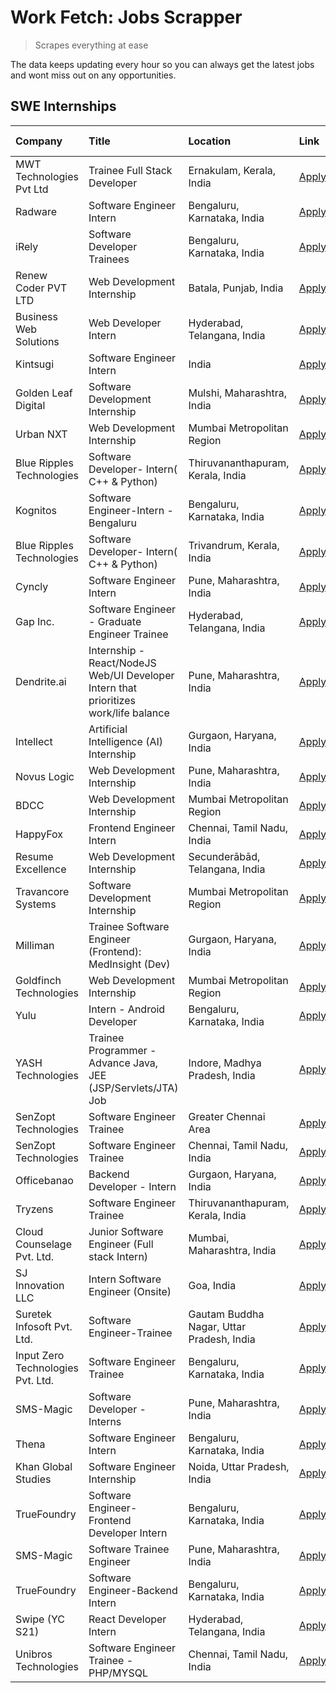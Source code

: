 # Work Fetch: Jobs Scrapper
> Scrapes everything at ease

The data keeps updating every hour so you can always get the latest jobs and wont miss out on any opportunities.

## SWE Internships
<!--START_SECTION:workfetch-->
| Company                           | Title                                                                                | Location                                  | Link                                                                                                                                                                                                                                                                                                  | Date Posted   |
|:----------------------------------|:-------------------------------------------------------------------------------------|:------------------------------------------|:------------------------------------------------------------------------------------------------------------------------------------------------------------------------------------------------------------------------------------------------------------------------------------------------------|:--------------|
| MWT Technologies Pvt Ltd          | Trainee Full Stack Developer                                                         | Ernakulam, Kerala, India                  | [Apply](https://in.linkedin.com/jobs/view/trainee-full-stack-developer-at-mwt-technologies-pvt-ltd-3863344037?position=28&pageNum=0&refId=hcNVoQOXeD8DXnbazX%2Ffdg%3D%3D&trackingId=mA4NihtHDRhLnY%2FqT%2FvuxA%3D%3D&trk=public_jobs_jserp-result_search-card)                                        | 2024-03-20    |
| Radware                           | Software Engineer Intern                                                             | Bengaluru, Karnataka, India               | [Apply](https://in.linkedin.com/jobs/view/software-engineer-intern-at-radware-3853451625?position=38&pageNum=0&refId=hcNVoQOXeD8DXnbazX%2Ffdg%3D%3D&trackingId=t%2BJKZWPYKZFIWLhwOV8OEw%3D%3D&trk=public_jobs_jserp-result_search-card)                                                               | 2024-03-19    |
| iRely                             | Software Developer Trainees                                                          | Bengaluru, Karnataka, India               | [Apply](https://in.linkedin.com/jobs/view/software-developer-trainees-at-irely-3860566039?position=5&pageNum=0&refId=hcNVoQOXeD8DXnbazX%2Ffdg%3D%3D&trackingId=tHwN%2FjaM7OY%2B%2Fpn7Nk00ng%3D%3D&trk=public_jobs_jserp-result_search-card)                                                           | 2024-03-18    |
| Renew Coder PVT LTD               | Web Development Internship                                                           | Batala, Punjab, India                     | [Apply](https://in.linkedin.com/jobs/view/web-development-internship-at-renew-coder-pvt-ltd-3862795103?position=55&pageNum=0&refId=hcNVoQOXeD8DXnbazX%2Ffdg%3D%3D&trackingId=4K1Tx7uXgEhZKjCCqxEofQ%3D%3D&trk=public_jobs_jserp-result_search-card)                                                   | 2024-03-18    |
| Business Web Solutions            | Web Developer Intern                                                                 | Hyderabad, Telangana, India               | [Apply](https://in.linkedin.com/jobs/view/web-developer-intern-at-business-web-solutions-3860721170?position=39&pageNum=0&refId=hcNVoQOXeD8DXnbazX%2Ffdg%3D%3D&trackingId=7BOxVI326jZKgXJEaX4Xnw%3D%3D&trk=public_jobs_jserp-result_search-card)                                                      | 2024-03-17    |
| Kintsugi                          | Software Engineer Intern                                                             | India                                     | [Apply](https://in.linkedin.com/jobs/view/software-engineer-intern-at-kintsugi-3857074071?position=49&pageNum=0&refId=hcNVoQOXeD8DXnbazX%2Ffdg%3D%3D&trackingId=%2FPnqxaGB%2FS0CQ6A3il4OvQ%3D%3D&trk=public_jobs_jserp-result_search-card)                                                            | 2024-03-16    |
| Golden Leaf Digital               | Software Development Internship                                                      | Mulshi, Maharashtra, India                | [Apply](https://in.linkedin.com/jobs/view/software-development-internship-at-golden-leaf-digital-3858085305?position=4&pageNum=0&refId=hcNVoQOXeD8DXnbazX%2Ffdg%3D%3D&trackingId=EiZser5cSjeowf%2BYKXEPpg%3D%3D&trk=public_jobs_jserp-result_search-card)                                             | 2024-03-15    |
| Urban NXT                         | Web Development Internship                                                           | Mumbai Metropolitan Region                | [Apply](https://in.linkedin.com/jobs/view/web-development-internship-at-urban-nxt-3858090142?position=48&pageNum=0&refId=hcNVoQOXeD8DXnbazX%2Ffdg%3D%3D&trackingId=1btcYa3Pg9g9jgy%2BbuqxQA%3D%3D&trk=public_jobs_jserp-result_search-card)                                                           | 2024-03-15    |
| Blue Ripples Technologies         | Software Developer- Intern( C++ & Python)                                            | Thiruvananthapuram, Kerala, India         | [Apply](https://in.linkedin.com/jobs/view/software-developer-intern-c%2B%2B-python-at-blue-ripples-technologies-3855594494?position=26&pageNum=0&refId=hcNVoQOXeD8DXnbazX%2Ffdg%3D%3D&trackingId=gbphPI1z3xQ6wRgmi4zNVg%3D%3D&trk=public_jobs_jserp-result_search-card)                               | 2024-03-14    |
| Kognitos                          | Software Engineer-Intern -Bengaluru                                                  | Bengaluru, Karnataka, India               | [Apply](https://in.linkedin.com/jobs/view/software-engineer-intern-bengaluru-at-kognitos-3855361239?position=8&pageNum=0&refId=hcNVoQOXeD8DXnbazX%2Ffdg%3D%3D&trackingId=vkbKwTAMl%2FUVRI7dhZMROQ%3D%3D&trk=public_jobs_jserp-result_search-card)                                                     | 2024-03-13    |
| Blue Ripples Technologies         | Software Developer- Intern( C++  & Python)                                           | Trivandrum, Kerala, India                 | [Apply](https://in.linkedin.com/jobs/view/software-developer-intern-c%2B%2B-python-at-blue-ripples-technologies-3856150730?position=30&pageNum=0&refId=hcNVoQOXeD8DXnbazX%2Ffdg%3D%3D&trackingId=RG7VC9Q2mBvvQrRkcbSa2g%3D%3D&trk=public_jobs_jserp-result_search-card)                               | 2024-03-13    |
| Cyncly                            | Software Engineer Intern                                                             | Pune, Maharashtra, India                  | [Apply](https://in.linkedin.com/jobs/view/software-engineer-intern-at-cyncly-3853990178?position=36&pageNum=0&refId=hcNVoQOXeD8DXnbazX%2Ffdg%3D%3D&trackingId=vkBiDo8XKsF23jsyJSZqig%3D%3D&trk=public_jobs_jserp-result_search-card)                                                                  | 2024-03-13    |
| Gap Inc.                          | Software Engineer - Graduate Engineer Trainee                                        | Hyderabad, Telangana, India               | [Apply](https://in.linkedin.com/jobs/view/software-engineer-graduate-engineer-trainee-at-gap-inc-3853818960?position=6&pageNum=0&refId=hcNVoQOXeD8DXnbazX%2Ffdg%3D%3D&trackingId=6iUNDyfwmxCqy4UOvUXkVw%3D%3D&trk=public_jobs_jserp-result_search-card)                                               | 2024-03-12    |
| Dendrite.ai                       | Internship - React/NodeJS Web/UI Developer Intern that prioritizes work/life balance | Pune, Maharashtra, India                  | [Apply](https://in.linkedin.com/jobs/view/internship-react-nodejs-web-ui-developer-intern-that-prioritizes-work-life-balance-at-dendrite-ai-3853583200?position=44&pageNum=0&refId=hcNVoQOXeD8DXnbazX%2Ffdg%3D%3D&trackingId=rMnd0xx%2BBp85ccgtDji0dw%3D%3D&trk=public_jobs_jserp-result_search-card) | 2024-03-12    |
| Intellect                         | Artificial Intelligence (AI) Internship                                              | Gurgaon, Haryana, India                   | [Apply](https://in.linkedin.com/jobs/view/artificial-intelligence-ai-internship-at-intellect-3853356821?position=56&pageNum=0&refId=hcNVoQOXeD8DXnbazX%2Ffdg%3D%3D&trackingId=TnfBIc7pNnWkQid8W6%2Bc7Q%3D%3D&trk=public_jobs_jserp-result_search-card)                                                | 2024-03-11    |
| Novus Logic                       | Web Development Internship                                                           | Pune, Maharashtra, India                  | [Apply](https://in.linkedin.com/jobs/view/web-development-internship-at-novus-logic-3850815684?position=50&pageNum=0&refId=hcNVoQOXeD8DXnbazX%2Ffdg%3D%3D&trackingId=jc6ABOBx2oAaDPVeqrI9tg%3D%3D&trk=public_jobs_jserp-result_search-card)                                                           | 2024-03-08    |
| BDCC                              | Web Development Internship                                                           | Mumbai Metropolitan Region                | [Apply](https://in.linkedin.com/jobs/view/web-development-internship-at-bdcc-3849712398?position=35&pageNum=0&refId=hcNVoQOXeD8DXnbazX%2Ffdg%3D%3D&trackingId=ZVOeW7ngyDnDBd6Yoc8yCg%3D%3D&trk=public_jobs_jserp-result_search-card)                                                                  | 2024-03-07    |
| HappyFox                          | Frontend Engineer Intern                                                             | Chennai, Tamil Nadu, India                | [Apply](https://in.linkedin.com/jobs/view/frontend-engineer-intern-at-happyfox-3848357951?position=42&pageNum=0&refId=hcNVoQOXeD8DXnbazX%2Ffdg%3D%3D&trackingId=%2F4hlK%2FZ5WL5cbnQTRi45JA%3D%3D&trk=public_jobs_jserp-result_search-card)                                                            | 2024-03-07    |
| Resume Excellence                 | Web Development Internship                                                           | Secunderābād, Telangana, India            | [Apply](https://in.linkedin.com/jobs/view/web-development-internship-at-resume-excellence-3848829173?position=59&pageNum=0&refId=hcNVoQOXeD8DXnbazX%2Ffdg%3D%3D&trackingId=6I%2FIY6fbweQmJ7oDpzIydQ%3D%3D&trk=public_jobs_jserp-result_search-card)                                                   | 2024-03-06    |
| Travancore Systems                | Software Development Internship                                                      | Mumbai Metropolitan Region                | [Apply](https://in.linkedin.com/jobs/view/software-development-internship-at-travancore-systems-3847706952?position=10&pageNum=0&refId=hcNVoQOXeD8DXnbazX%2Ffdg%3D%3D&trackingId=2smYMmu8WTy9v87skdE8vQ%3D%3D&trk=public_jobs_jserp-result_search-card)                                               | 2024-03-05    |
| Milliman                          | Trainee Software Engineer (Frontend): MedInsight (Dev)                               | Gurgaon, Haryana, India                   | [Apply](https://in.linkedin.com/jobs/view/trainee-software-engineer-frontend-medinsight-dev-at-milliman-3792874280?position=9&pageNum=0&refId=hcNVoQOXeD8DXnbazX%2Ffdg%3D%3D&trackingId=xhiVgwjwqeDer1tANg6SDg%3D%3D&trk=public_jobs_jserp-result_search-card)                                        | 2024-03-01    |
| Goldfinch Technologies            | Web Development Internship                                                           | Mumbai Metropolitan Region                | [Apply](https://in.linkedin.com/jobs/view/web-development-internship-at-goldfinch-technologies-3837823879?position=46&pageNum=0&refId=hcNVoQOXeD8DXnbazX%2Ffdg%3D%3D&trackingId=c4OsNo3ex64y8WhHltUmnw%3D%3D&trk=public_jobs_jserp-result_search-card)                                                | 2024-02-22    |
| Yulu                              | Intern - Android Developer                                                           | Bengaluru, Karnataka, India               | [Apply](https://in.linkedin.com/jobs/view/intern-android-developer-at-yulu-3834459982?position=51&pageNum=0&refId=hcNVoQOXeD8DXnbazX%2Ffdg%3D%3D&trackingId=uU5NID3xLNyltUETfHWsfg%3D%3D&trk=public_jobs_jserp-result_search-card)                                                                    | 2024-02-19    |
| YASH Technologies                 | Trainee Programmer - Advance Java, JEE (JSP/Servlets/JTA) Job                        | Indore, Madhya Pradesh, India             | [Apply](https://in.linkedin.com/jobs/view/trainee-programmer-advance-java-jee-jsp-servlets-jta-job-at-yash-technologies-3811759183?position=17&pageNum=0&refId=hcNVoQOXeD8DXnbazX%2Ffdg%3D%3D&trackingId=tsOLcZZczMNhpyAWIxqsmA%3D%3D&trk=public_jobs_jserp-result_search-card)                       | 2024-02-13    |
| SenZopt Technologies              | Software Engineer Trainee                                                            | Greater Chennai Area                      | [Apply](https://in.linkedin.com/jobs/view/software-engineer-trainee-at-senzopt-technologies-3827688781?position=34&pageNum=0&refId=hcNVoQOXeD8DXnbazX%2Ffdg%3D%3D&trackingId=gsC4O8p6PRdmmSWQPADoeg%3D%3D&trk=public_jobs_jserp-result_search-card)                                                   | 2024-02-12    |
| SenZopt Technologies              | Software Engineer Trainee                                                            | Chennai, Tamil Nadu, India                | [Apply](https://in.linkedin.com/jobs/view/software-engineer-trainee-at-senzopt-technologies-3827686880?position=54&pageNum=0&refId=hcNVoQOXeD8DXnbazX%2Ffdg%3D%3D&trackingId=zoemeRTUUoKxPzJoGegeQA%3D%3D&trk=public_jobs_jserp-result_search-card)                                                   | 2024-02-12    |
| Officebanao                       | Backend Developer - Intern                                                           | Gurgaon, Haryana, India                   | [Apply](https://in.linkedin.com/jobs/view/backend-developer-intern-at-officebanao-3814263731?position=23&pageNum=0&refId=hcNVoQOXeD8DXnbazX%2Ffdg%3D%3D&trackingId=BXwUuTSQPgjT543hY87%2BGg%3D%3D&trk=public_jobs_jserp-result_search-card)                                                           | 2024-01-31    |
| Tryzens                           | Software Engineer Trainee                                                            | Thiruvananthapuram, Kerala, India         | [Apply](https://in.linkedin.com/jobs/view/software-engineer-trainee-at-tryzens-3809363491?position=37&pageNum=0&refId=hcNVoQOXeD8DXnbazX%2Ffdg%3D%3D&trackingId=E6bvhNCe0ahySa3CeplmrA%3D%3D&trk=public_jobs_jserp-result_search-card)                                                                | 2024-01-18    |
| Cloud Counselage Pvt. Ltd.        | Junior Software Engineer (Full stack Intern)                                         | Mumbai, Maharashtra, India                | [Apply](https://in.linkedin.com/jobs/view/junior-software-engineer-full-stack-intern-at-cloud-counselage-pvt-ltd-3803132814?position=22&pageNum=0&refId=hcNVoQOXeD8DXnbazX%2Ffdg%3D%3D&trackingId=4WlJtMdcOBztwrt%2FKXuMsQ%3D%3D&trk=public_jobs_jserp-result_search-card)                            | 2024-01-11    |
| SJ Innovation LLC                 | Intern Software Engineer (Onsite)                                                    | Goa, India                                | [Apply](https://in.linkedin.com/jobs/view/intern-software-engineer-onsite-at-sj-innovation-llc-3799959011?position=47&pageNum=0&refId=hcNVoQOXeD8DXnbazX%2Ffdg%3D%3D&trackingId=FsOmBTpjE%2B4zak6uAJ3NBQ%3D%3D&trk=public_jobs_jserp-result_search-card)                                              | 2024-01-11    |
| Suretek Infosoft Pvt. Ltd.        | Software Engineer-Trainee                                                            | Gautam Buddha Nagar, Uttar Pradesh, India | [Apply](https://in.linkedin.com/jobs/view/software-engineer-trainee-at-suretek-infosoft-pvt-ltd-3800934643?position=18&pageNum=0&refId=hcNVoQOXeD8DXnbazX%2Ffdg%3D%3D&trackingId=%2Bu4qFfjowftS691zovkxjA%3D%3D&trk=public_jobs_jserp-result_search-card)                                             | 2024-01-09    |
| Input Zero Technologies Pvt. Ltd. | Software Engineer Trainee                                                            | Bengaluru, Karnataka, India               | [Apply](https://in.linkedin.com/jobs/view/software-engineer-trainee-at-input-zero-technologies-pvt-ltd-3800927643?position=27&pageNum=0&refId=hcNVoQOXeD8DXnbazX%2Ffdg%3D%3D&trackingId=R9I03%2F4HNxfpscomRpvi4g%3D%3D&trk=public_jobs_jserp-result_search-card)                                      | 2024-01-09    |
| SMS-Magic                         | Software Developer -Interns                                                          | Pune, Maharashtra, India                  | [Apply](https://in.linkedin.com/jobs/view/software-developer-interns-at-sms-magic-3799485343?position=33&pageNum=0&refId=hcNVoQOXeD8DXnbazX%2Ffdg%3D%3D&trackingId=RKbHX5semSNc%2Fnd8Iu50Cg%3D%3D&trk=public_jobs_jserp-result_search-card)                                                           | 2024-01-05    |
| Thena                             | Software Engineer Intern                                                             | Bengaluru, Karnataka, India               | [Apply](https://in.linkedin.com/jobs/view/software-engineer-intern-at-thena-3778731751?position=15&pageNum=0&refId=hcNVoQOXeD8DXnbazX%2Ffdg%3D%3D&trackingId=BxMHM50wmVXcp6DxDfa1Vw%3D%3D&trk=public_jobs_jserp-result_search-card)                                                                   | 2023-12-05    |
| Khan Global Studies               | Software Engineer Internship                                                         | Noida, Uttar Pradesh, India               | [Apply](https://in.linkedin.com/jobs/view/software-engineer-internship-at-khan-global-studies-3766942197?position=57&pageNum=0&refId=hcNVoQOXeD8DXnbazX%2Ffdg%3D%3D&trackingId=Jo2kDdY1R3zWIhMbMIG9iA%3D%3D&trk=public_jobs_jserp-result_search-card)                                                 | 2023-11-27    |
| TrueFoundry                       | Software Engineer- Frontend Developer Intern                                         | Bengaluru, Karnataka, India               | [Apply](https://in.linkedin.com/jobs/view/software-engineer-frontend-developer-intern-at-truefoundry-3790095058?position=14&pageNum=0&refId=hcNVoQOXeD8DXnbazX%2Ffdg%3D%3D&trackingId=pQ51wQSp3WbjSOt3dG88cA%3D%3D&trk=public_jobs_jserp-result_search-card)                                          | 2023-11-24    |
| SMS-Magic                         | Software Trainee Engineer                                                            | Pune, Maharashtra, India                  | [Apply](https://in.linkedin.com/jobs/view/software-trainee-engineer-at-sms-magic-3761409781?position=25&pageNum=0&refId=hcNVoQOXeD8DXnbazX%2Ffdg%3D%3D&trackingId=8%2Bx%2FB2%2Bgt5mHc%2FK%2FeS%2FfxQ%3D%3D&trk=public_jobs_jserp-result_search-card)                                                  | 2023-11-16    |
| TrueFoundry                       | Software Engineer-Backend Intern                                                     | Bengaluru, Karnataka, India               | [Apply](https://in.linkedin.com/jobs/view/software-engineer-backend-intern-at-truefoundry-3779508170?position=29&pageNum=0&refId=hcNVoQOXeD8DXnbazX%2Ffdg%3D%3D&trackingId=nzo2iu4G7FAH45HtJOzJiQ%3D%3D&trk=public_jobs_jserp-result_search-card)                                                     | 2023-11-10    |
| Swipe (YC S21)                    | React Developer Intern                                                               | Hyderabad, Telangana, India               | [Apply](https://in.linkedin.com/jobs/view/react-developer-intern-at-swipe-yc-s21-3737600089?position=16&pageNum=0&refId=hcNVoQOXeD8DXnbazX%2Ffdg%3D%3D&trackingId=45DMfRXglIvV0hpZiLDlEQ%3D%3D&trk=public_jobs_jserp-result_search-card)                                                              | 2023-10-13    |
| Unibros Technologies              | Software Engineer Trainee - PHP/MYSQL                                                | Chennai, Tamil Nadu, India                | [Apply](https://in.linkedin.com/jobs/view/software-engineer-trainee-php-mysql-at-unibros-technologies-3656599241?position=40&pageNum=0&refId=hcNVoQOXeD8DXnbazX%2Ffdg%3D%3D&trackingId=BkXwANR8QVahWcCDQ2pZ5w%3D%3D&trk=public_jobs_jserp-result_search-card)                                         | 2023-06-12    |
<!--END_SECTION:workfetch-->
